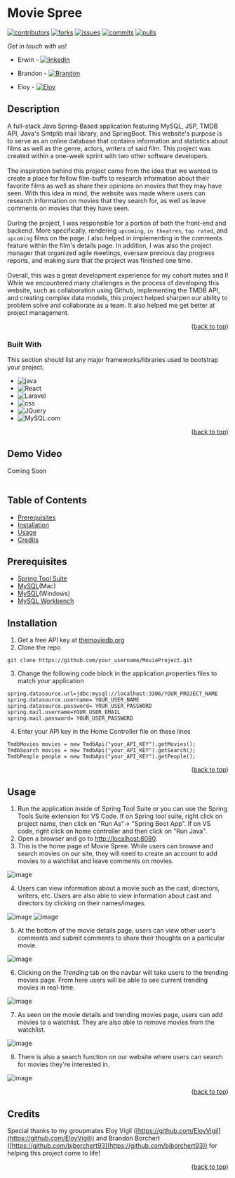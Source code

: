 # Movie Spree
<!-- Improved compatibility of back to top link: See: https://github.com/othneildrew/Best-README-Template/pull/73 -->
<a name="readme-top"></a>
<!--
*** Thanks for checking out the Best-README-Template. If you have a suggestion
*** that would make this better, please fork the repo and create a pull request
*** or simply open an issue with the tag "enhancement".
*** Don't forget to give the project a star!
*** Thanks again! Now go create something AMAZING! :D
-->



<!-- PROJECT SHIELDS -->
<!--
*** I'm using markdown "reference style" links for readability.
*** Reference links are enclosed in brackets [ ] instead of parentheses ( ).
*** See the bottom of this document for the declaration of the reference variables
*** for contributors-url, forks-url, etc. This is an optional, concise syntax you may use.
*** https://www.markdownguide.org/basic-syntax/#reference-style-links
-->
[![contributors][contributors-shield]][contributors-url]
[![forks][forks-shield]][forks-url]
[![issues][issues-shield]][issues-url]
[![commits][commits-shield]][commits-url]
[![pulls][pulls-shield]][pulls-url]

*Get in touch with us!*

- Erwin - [![linkedIn][linkedin-shield]][linkedin-url]

- Brandon - [![Brandon][brandon-shield]][brandon-url]

- Eloy - [![Eloy][eloy-shield]][eloy-url]

## Description
A full-stack Java Spring-Based application featuring MySQL, JSP, TMDB API, Java's Smtplib mail library, and SpringBoot. This website's purpose is to serve as an online database that contains information and statistics about films as well as the genre, actors, writers of said film.
This project was created within a one-week sprint with two other software developers.
<br>
<br>
The inspiration behind this project came from the idea that we wanted to create a place for fellow film-buffs to research information about their favorite films as well as share their opinions on movies that they may have seen.
With this idea in mind, the website was made where users can research information on movies that they search for, as well as leave comments on movies that they have seen.
<br>
<br>
During the project, I was responsible for a portion of both the front-end and backend. More specifically, rendering `upcoming`, `in theatres`, `top rated`, and `upcoming` films on the page. I also helped in implementing in the comments feature within the film's details page. In addition, I was also the project manager
that organized agile meetings, oversaw previous day progress reports, and making sure that the project was finished one time.
<br>
<br>
Overall, this was a great development experience for my cohort mates and I! While we encountered many challenges in the process of developing this website, such as collaboration using Github, implementing the TMDB API, and creating complex data models, this project helped sharpen our ability to problem solve and collaborate as a team. It also helped me get better at project management.  
<p align="right">(<a href="#readme-top">back to top</a>)</p>

### Built With

This section should list any major frameworks/libraries used to bootstrap your project.

* ![java][java]
* ![React][React.js]
* ![Laravel][Laravel.com]
* ![css][css]
* ![JQuery][JQuery.com]
* ![MySQL.com][MySQL.com]

<p align="right">(<a href="#readme-top">back to top</a>)</p>

## Demo Video
Coming Soon
<br>
<br>
## Table of Contents
- [Prerequisites](https://github.com/Erwin-R/MovieProject/blob/main/README.md#prerequisites)
- [Installation](https://github.com/Erwin-R/MovieProject#installation)
- [Usage](https://github.com/Erwin-R/MovieProject#usage)
- [Credits](https://github.com/Erwin-R/MovieProject#credits)

## Prerequisites
- [Spring Tool Suite](https://spring.io/tools)
- [MySQL](https://downloads.mysql.com/archives/community/)(Mac)
- [MySQL](https://dev.mysql.com/downloads/windows/installer/8.0.html)(Windows)
- [MySQL Workbench](https://dev.mysql.com/downloads/workbench/#downloads)

## Installation
1. Get a free API key at [themoviedb.org](https://developers.themoviedb.org/3/getting-started/introduction)
2. Clone the repo
```
git clone https://github.com/your_username/MovieProject.git
```
3. Change the following code block in the application.properties files to match your application
```
spring.datasource.url=jdbc:mysql://localhost:3306/YOUR_PROJECT_NAME
spring.datasource.username= YOUR_USER_NAME
spring.datasource.password= YOUR_USER_PASSWORD
spring.mail.username=YOUR_USER_EMAIL
spring.mail.password= YOUR_USER_PASSWORD
```
4. Enter your API key in the Home Controller file on these lines
```
TmdbMovies movies = new TmdbApi("your_API_KEY").getMovies();
TmdbSearch movies = new TmdbApi("your_API_KEY").getSearch();
TmdbPeople people = new TmdbApi("your_API_KEY").getPeople();
```
<p align="right">(<a href="#readme-top">back to top</a>)</p>

## Usage
1. Run the application inside of Spring Tool Suite or you can use the Spring Tools Suite extension for VS Code. If on Spring tool suite, right click on project name, then click on "Run As"-> "Spring Boot App". If on VS code, right click on home controller and then click on "Run Java".
2. Open a browser and go to [http://localhost:8080](http://localhost:8080).
3. This is the home page of Movie Spree. While users can browse and search movies on our site, they will need to create an account to add movies to a watchlist and leave comments on movies.

![image](https://user-images.githubusercontent.com/108560020/210153891-b50ff5c7-3653-4291-a8ee-1b3abb7b780a.png)

4. Users can view information about a movie such as the cast, directors, writers, etc. Users are also able to view information about cast and directors by clicking on their names/images.

![image](https://user-images.githubusercontent.com/108560020/210154022-82a14d0c-ab98-4274-95b8-fb3c59116661.png)
![image](https://user-images.githubusercontent.com/108560020/210154030-3a7dc7fb-6408-477f-b03b-dae7b7c5e8f9.png)

5. At the bottom of the movie details page, users can view other user's comments and submit comments to share their thoughts on a particular movie.

![image](https://user-images.githubusercontent.com/108560020/210154460-ed2bf4f7-3a73-47c4-939d-b286e96eb5da.png)

6. Clicking on the *Trending* tab on the navbar will take users to the trending movies page. From here users will be able to see current trending movies in real-time.

![image](https://user-images.githubusercontent.com/108560020/210154185-5afb9f80-8212-41fb-8fbb-7b835cd07c4a.png)

7. As seen on the movie details and trending movies page, users can add movies to a watchlist. They are also able to remove movies from the watchlist.

![image](https://user-images.githubusercontent.com/108560020/210154317-c2b3d7f9-eeec-4d9d-bc7e-4af8e7acb760.png)

8. There is also a search function on our website where users can search for movies they're interested in.

![image](https://user-images.githubusercontent.com/108560020/210154378-9902cc67-6665-4655-bd49-f9298e21499e.png)


<p align="right">(<a href="#readme-top">back to top</a>)</p>

## Credits
Special thanks to my groupmates Eloy Vigil ([https://github.com/EloyVigil](https://github.com/EloyVigil)) and Brandon Borchert ([https://github.com/bjborchert93](https://github.com/bjborchert93)) for helping this project come to life!

<p align="right">(<a href="#readme-top">back to top</a>)</p>

<!-- MARKDOWN LINKS & IMAGES -->
<!-- https://www.markdownguide.org/basic-syntax/#reference-style-links -->
[contributors-shield]: https://img.shields.io/github/contributors/Erwin-R/MovieProject.svg?style=for-the-badge
[contributors-url]: https://github.com/Erwin-R/MovieProject/graphs/contributors
[forks-shield]: https://img.shields.io/github/forks/Erwin-R/MovieProject.svg?style=for-the-badge
[forks-url]: https://github.com/Erwin-R/MovieProject/network/members
[issues-shield]: https://img.shields.io/github/issues/Erwin-R/MovieProject.svg?style=for-the-badge
[issues-url]: https://github.com/Erwin-R/MovieProject/issues

[commits-shield]: https://img.shields.io/github/commits-since/Erwin-R/MovieProject/6956.svg
[commits-url]: https://github.com/Erwin-R/MovieProject/commits
[pulls-shield]: https://img.shields.io/github/issues-pr-closed/Erwin-R/MovieProject.svg
[pulls-url]: https://github.com/Erwin-R/MovieProject/pulls
[linkedin-shield]: https://img.shields.io/badge/-LinkedIn-black.svg?style=for-the-badge&logo=linkedin&colorB=555
[linkedin-url]: https://linkedin.com/in/erwin-rosales-724334253
[brandon-shield]: https://img.shields.io/badge/-LinkedIn-black.svg?style=for-the-badge&logo=linkedin&colorB=555
[brandon-url]: https://linkedin.com/in/brandon-borchert
[eloy-shield]: https://img.shields.io/badge/-LinkedIn-black.svg?style=for-the-badge&logo=linkedin&colorB=555
[eloy-url]: https://linkedin.com/in/eloy-vigil

[product-screenshot]: images/screenshot.png
[java]: https://img.shields.io/badge/Java-ED8B00?style=for-the-badge&logo=java&logoColor=white
[React.js]: https://img.shields.io/badge/Spring-6DB33F?style=for-the-badge&logo=spring&logoColor=white
[Laravel.com]:https://img.shields.io/badge/HTML5-E34F26?style=for-the-badge&logo=html5&logoColor=white
[css]:https://img.shields.io/badge/CSS3-1572B6?style=for-the-badge&logo=css3&logoColor=white
[JQuery.com]: https://img.shields.io/badge/JavaScript-F7DF1E?style=for-the-badge&logo=javascript&logoColor=black
[mySQL.com]: https://img.shields.io/badge/MySQL-005C84?style=for-the-badge&logo=mysql&logoColor=white
